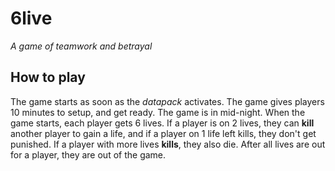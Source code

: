 # 6live
*A game of teamwork and betrayal*
## How to play
The game starts as soon as the *datapack* activates.
The game gives players 10 minutes to setup, and get ready. The game is in mid-night.
When the game starts, each player gets 6 lives. If a player is on 2 lives, they can **kill** another player to gain a life, and if a player on 1 life left kills, they don't get punished. If a player with more lives **kills**, they also die. After all lives are out for a player, they are out of the game.

